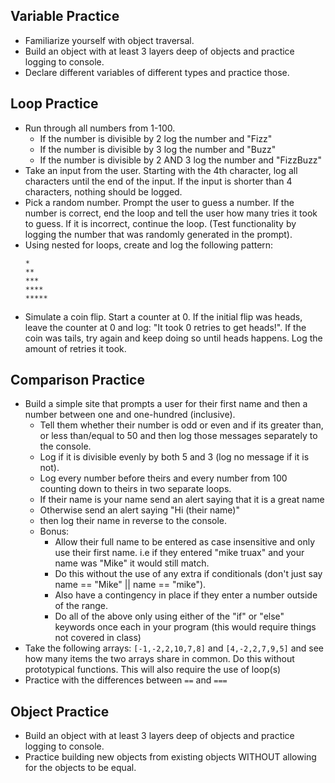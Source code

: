 ## Variable Practice
* Familiarize yourself with object traversal. 
* Build an object with at least 3 layers deep of objects and practice logging to console.
* Declare different variables of different types and practice those.

## Loop Practice
* Run through all numbers from 1-100. 
    * If the number is divisible by 2 log the number and "Fizz" 
    * If the number is divisible by 3 log the number and "Buzz" 
    * If the number is divisible by 2 AND 3 log the number and "FizzBuzz"
* Take an input from the user. Starting with the 4th character, log all characters until the end of the input. If the input is shorter than 4 characters, nothing should be logged.
* Pick a random number. Prompt the user to guess a number. If the number is correct, end the loop and tell the user how many tries it took to guess. If it is incorrect, continue the loop. (Test functionality by logging the number that was randomly generated in the prompt).
* Using nested for loops, create and log the following pattern:
    ```
    *
    **
    ***
    ****
    *****
    ```
* Simulate a coin flip. Start a counter at 0. If the initial flip was heads, leave the counter at 0 and log: "It took 0 retries to get heads!". If the coin was tails, try again and keep doing so until heads happens. Log the amount of retries it took.

## Comparison Practice
* Build a simple site that prompts a user for their first name and then a number between one and one-hundred (inclusive).
    * Tell them whether their number is odd or even and if its greater than, or less than/equal to 50 and then log those messages separately to the console. 
    * Log if it is divisible evenly by both 5 and 3 (log no message if it is not).
    * Log every number before theirs and every number from 100 counting down to theirs in two separate loops.
    * If their name is your name send an alert saying that it is a great name
    * Otherwise send an alert saying "Hi (their name)" 
    * then log their name in reverse to the console.
    * Bonus: 
        * Allow their full name to be entered as case insensitive and only use their first name. i.e if they entered "mike truax" and your name was "Mike" it would still match. 
        * Do this without the use of any extra if conditionals (don't just say name == "Mike" || name == "mike").
        * Also have a contingency in place if they enter a number outside of the range.
        * Do all of the above only using either of the "if" or "else" keywords once each in your program (this would require things not covered in class)
* Take the following arrays: `[-1,-2,2,10,7,8]` and `[4,-2,2,7,9,5]` and see how many items the two arrays share in common. Do this without prototypical functions. This will also require the use of loop(s)
* Practice with the differences between `==` and `===`

## Object Practice
* Build an object with at least 3 layers deep of objects and practice logging to console.
* Practice building new objects from existing objects WITHOUT allowing for the objects to be equal.